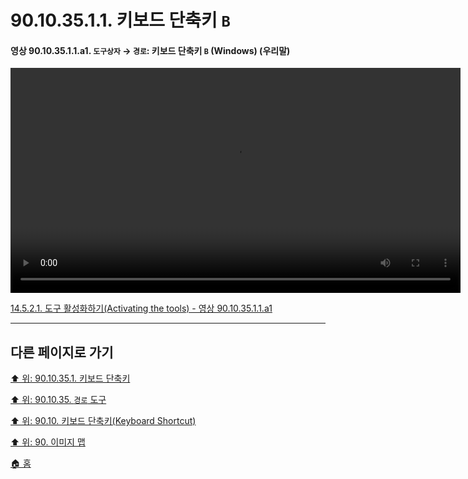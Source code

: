 # 90.10.35.1.1. 키보드 단축키 `B`

<a id="90-10-35-01-01-a1"></a>

#### 영상 90.10.35.1.1.a1. `도구상자` → `경로`: 키보드 단축키 `B` (Windows) (우리말)
<video controls="controls" width="720" src="https://github.com/wonder13662/gimp/assets/15767104/8434cfe3-b8c1-428c-b563-7f20dc7e6d38"></video>

[14.5.2.1. 도구 활성화하기(Activating the tools) - 영상 90.10.35.1.1.a1](./14-05-02-01-activating_the_tool.md#90-10-35-01-01-a1)

***

## 다른 페이지로 가기

[⬆️ 위: 90.10.35.1. 키보드 단축키](./90-10-35-01-00-keyboard_shortcut.md)

[⬆️ 위: 90.10.35. `경로` 도구](./90-10-35-00-warp_transformation.md)

[⬆️ 위: 90.10. 키보드 단축키(Keyboard Shortcut)](./90-10-00-keyboard_shortcut.md)

[⬆️ 위: 90. 이미지 맵](./90-00-image-map.md)

[🏠 홈](./00-home.md)